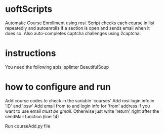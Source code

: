 # uoftScripts
Automatic Course Enrollment using rosi.
Script checks each course in list repeatedly and autoenrolls if a section is open and sends email when it does so.
Also auto-completes captcha challenges using 2captcha.


# instructions
You need the following apis:
  splinter
  BeautifulSoup


# how to configure and run
Add course codes to check in the variable 'courses'
Add rosi login info in 'ID' and 'psw'
Add email from to and login info for 'from' address if you want to use email *must be gmail*. Otherwise just write 'return' right after the sendMail function (line 14)

Run courseAdd.py file
